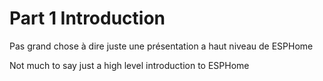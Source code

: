 # Part 1 Introduction
Pas grand chose à dire juste une présentation a haut niveau de ESPHome

Not much to say just a high level introduction to ESPHome

